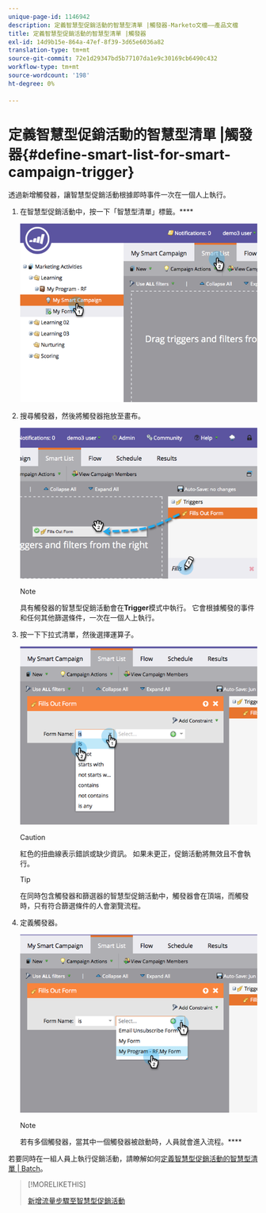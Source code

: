 ```yaml
---
unique-page-id: 1146942
description: 定義智慧型促銷活動的智慧型清單 |觸發器-Marketo文檔——產品文檔
title: 定義智慧型促銷活動的智慧型清單 |觸發器
exl-id: 14d9b15e-864a-47ef-8f39-3d65e6036a82
translation-type: tm+mt
source-git-commit: 72e1d29347bd5b77107da1e9c30169cb6490c432
workflow-type: tm+mt
source-wordcount: '198'
ht-degree: 0%

---
```


# 定義智慧型促銷活動的智慧型清單 |觸發器{#define-smart-list-for-smart-campaign-trigger}

透過新增觸發器，讓智慧型促銷活動根據即時事件一次在一個人上執行。

1. 在智慧型促銷活動中，按一下「智慧型清單」標籤。****

   ![](assets/image2014-9-19-16-3a22-3a55.png)

1. 搜尋觸發器，然後將觸發器拖放至畫布。

   ![](assets/image2014-9-19-16-3a23-3a24.png)

   >[!NOTE]
   >
   >具有觸發器的智慧型促銷活動會在&#x200B;**Trigger**&#x200B;模式中執行。 它會根據觸發的事件和任何其他篩選條件，一次在一個人上執行。

1. 按一下下拉式清單，然後選擇運算子。

   ![](assets/image2014-9-19-16-3a23-3a29.png)

   >[!CAUTION]
   >
   >紅色的扭曲線表示錯誤或缺少資訊。 如果未更正，促銷活動將無效且不會執行。

   >[!TIP]
   >
   >在同時包含觸發器和篩選器的智慧型促銷活動中，觸發器會在頂端，而觸發時，只有符合篩選條件的人會瀏覽流程。

1. 定義觸發器。

   ![](assets/image2014-9-19-16-3a24-3a36.png)

   >[!NOTE]
   >
   >若有多個觸發器，當其中一個觸發器被啟動時，人員就會進入流程。****

若要同時在一組人員上執行促銷活動，請瞭解如何[定義智慧型促銷活動的智慧型清單 | Batch](/help/marketo/product-docs/core-marketo-concepts/smart-campaigns/creating-a-smart-campaign/define-smart-list-for-smart-campaign-batch.md)。

>[!MORELIKETHIS]
>
>[新增流量步驟至智慧型促銷活動](/help/marketo/product-docs/core-marketo-concepts/smart-campaigns/flow-actions/add-a-flow-step-to-a-smart-campaign.md)
